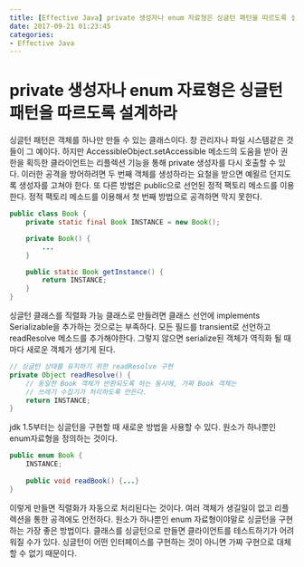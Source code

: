 ```yaml
---
title: [Effective Java] private 생성자나 enum 자료형은 싱글턴 패턴을 따르도록 설계하라
date: 2017-09-21 01:23:45
categories:
- Effective Java
---
```


# private 생성자나 enum 자료형은 싱글턴 패턴을 따르도록 설계하라
싱글턴 패턴은 객체를 하나만 만들 수 있는 클래스이다. 창 관리자나 파일 시스템같은 것들이 그 예이다. 하지만 AccessibleObject.setAccessible 메소드의 도움을 받아 권한을 획득한 클라이언트는 리플렉션 기능을 통해 private 생성자를 다시 호출할 수 있다. 이러한 공격을 방어하려면 두 번째 객체를 생성하라는 요철을 받으면 예욀르 던지도록 생성자를 고쳐야 한다. 또 다른 방법은 public으로 선언된 정적 팩토리 메소드를 이용한다. 정적 팩토리 메소드를 이용해서 첫 번째 방법으로 공격하면 막지 못한다.
```java
public class Book {
    private static final Book INSTANCE = new Book();

    private Book() {
		...
    }

    public static Book getInstance() {
        return INSTANCE;
    }
}
```

싱글턴 클래스를 직렬화 가능 클래스로 만들려면 클래스 선언에 implements Serializable을 추가하는 것으로는 부족하다. 모든 필드를 transient로 선언하고 readResolve 메소드를 추가해야한다. 그렇지 않으면 serialize된 객체가 역직화 될 때마다 새로운 객체가 생기게 된다.
```java
// 싱글턴 상태를 유지하기 위한 readResolve 구현
private Object readResolve() {
	// 동일한 Book 객체가 반환되도록 하는 동시에, 가짜 Book 객체는
    // 쓰레기 수집기가 처리하도록 만든다.
	return INSTANCE;
}
```

jdk 1.5부터는 싱글턴을 구현할 때 새로운 방법을 사용할 수 있다. 원소가 하나뿐인 enum자료형을 정의하는 것이다.
```java
public enum Book {
	INSTANCE;
    
    public void readBook() {...}
}
```

이렇게 만들면 직렬화가 자동으로 처리된다는 것이다. 여러 객체가 생길일이 없고 리플렉션을 통한 공격에도 안전하다. 원소가 하나뿐인 enum 자료형이야말로 싱글턴을 구현하는 가장 좋은 방법이다. 클래스를 싱글턴으로 만들면 클라이언트를 테스트하기가 어려워질 수가 있다. 싱글턴이 어떤 인터페이스를 구현하는 것이 아니면 가짜 구현으로 대체할 수 없기 때문이다.